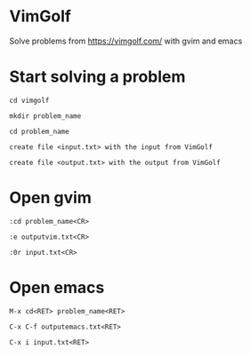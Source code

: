 # VimGolf
Solve problems from https://vimgolf.com/ with gvim and emacs

# Start solving a problem

```
cd vimgolf

mkdir problem_name

cd problem_name

create file <input.txt> with the input from VimGolf

create file <output.txt> with the output from VimGolf
```

# Open gvim
```
:cd problem_name<CR>

:e outputvim.txt<CR>

:0r input.txt<CR>
```


# Open emacs

```
M-x cd<RET> problem_name<RET>

C-x C-f outputemacs.txt<RET>

C-x i input.txt<RET>
```
